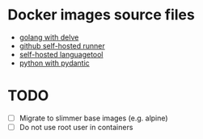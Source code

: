 # Docker images source files

+ [golang with delve](./golang/README.md)
+ [github self-hosted runner](./github-runner/README.md)
+ [self-hosted languagetool](./languagetool/README.md)
+ [python with pydantic](./python/README.md)

# TODO

- [ ] Migrate to slimmer base images (e.g. alpine)
- [ ] Do not use root user in containers